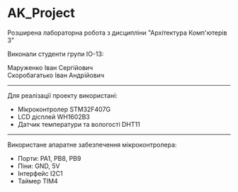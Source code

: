 # AK_Project

Розширена лабораторна робота з дисципліни "Архітектура Комп'ютерів 3"

Виконали студенти групи ІО-13:

Маруженко Іван Сергійович  
Скоробагатько Іван Андрійович

----------------------------------------------------------------------

Для реалізації проекту використані:
 
- Мікроконтролер STM32F407G
- LCD дісплей WH1602B3
- Датчик температури та вологості DHT11

----------------------------------------------------------------------

Використане апаратне забезпечення мікроконтролера:

- Порти: PA1, PB8, PB9
- Піни: GND, 5V
- Інтерфейс I2C1
- Таймер TIM4
